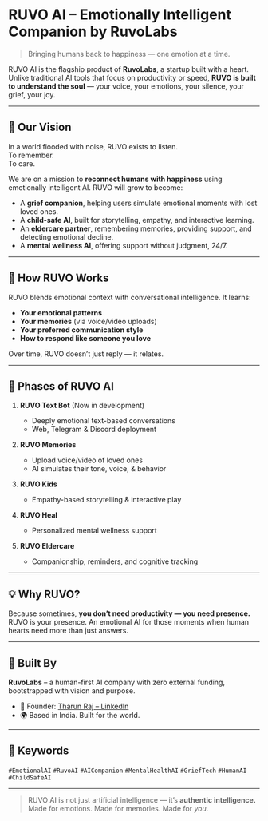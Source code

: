 # RUVO AI – Emotionally Intelligent Companion by RuvoLabs

> Bringing humans back to happiness — one emotion at a time.

RUVO AI is the flagship product of **RuvoLabs**, a startup built with a heart. Unlike traditional AI tools that focus on productivity or speed, **RUVO is built to understand the soul** — your voice, your emotions, your silence, your grief, your joy.

---

## 🌱 Our Vision

In a world flooded with noise, RUVO exists to listen.  
To remember.  
To care.

We are on a mission to **reconnect humans with happiness** using emotionally intelligent AI. RUVO will grow to become:

- A **grief companion**, helping users simulate emotional moments with lost loved ones.  
- A **child-safe AI**, built for storytelling, empathy, and interactive learning.  
- An **eldercare partner**, remembering memories, providing support, and detecting emotional decline.  
- A **mental wellness AI**, offering support without judgment, 24/7.

---

## 🧠 How RUVO Works

RUVO blends emotional context with conversational intelligence. It learns:
- **Your emotional patterns**  
- **Your memories** (via voice/video uploads)  
- **Your preferred communication style**  
- **How to respond like someone you love**  

Over time, RUVO doesn’t just reply — it relates.

---

## 🔮 Phases of RUVO AI

1. **RUVO Text Bot** (Now in development)  
   - Deeply emotional text-based conversations  
   - Web, Telegram & Discord deployment  

2. **RUVO Memories**  
   - Upload voice/video of loved ones  
   - AI simulates their tone, voice, & behavior  

3. **RUVO Kids**  
   - Empathy-based storytelling & interactive play  

4. **RUVO Heal**  
   - Personalized mental wellness support  

5. **RUVO Eldercare**  
   - Companionship, reminders, and cognitive tracking  

---

## 💡 Why RUVO?

Because sometimes, **you don’t need productivity — you need presence.**  
RUVO is your presence. An emotional AI for those moments when human hearts need more than just answers.

---

## 🧪 Built By

**RuvoLabs** – a human-first AI company with zero external funding, bootstrapped with vision and purpose.

- 🔗 Founder: [Tharun Raj – LinkedIn](https://www.linkedin.com/in/tharun-raj-868955256/)  
- 🌍 Based in India. Built for the world.

---

## 🧠 Keywords

`#EmotionalAI` `#RuvoAI` `#AICompanion` `#MentalHealthAI` `#GriefTech` `#HumanAI` `#ChildSafeAI`

---

> RUVO AI is not just artificial intelligence — it’s **authentic intelligence.**  
> Made for emotions. Made for memories. Made for *you*.

